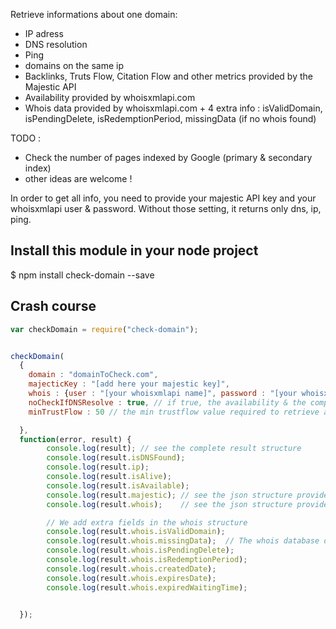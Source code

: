 Retrieve informations about one domain:
- IP adress
- DNS resolution
- Ping
- domains on the same ip
- Backlinks, Truts Flow, Citation Flow and other metrics provided by the Majestic API
- Availability provided by whoisxmlapi.com
- Whois data provided by whoisxmlapi.com + 4 extra info : isValidDomain, isPendingDelete, isRedemptionPeriod, missingData (if no whois found)

TODO :
- Check the number of pages indexed by Google (primary & secondary index)
- other ideas are welcome !

In order to get all info, you need to provide your majestic API key and your whoisxmlapi user & password. Without those setting, it returns only dns, ip, ping.

Install this module in your node project
----------------------------------------
$ npm install check-domain --save

Crash course
------------


```javascript
var checkDomain = require("check-domain");


checkDomain(
  {
    domain : "domainToCheck.com",
    majecticKey : "[add here your majestic key]",
    whois : {user : "[your whoisxmlapi name]", password : "[your whoisxmlapi password]"},
    noCheckIfDNSResolve : true, // if true, the availability & the complte whois data is not retrieved if there is a correct DNS resolve (default false),
    minTrustFlow : 50 // the min trustflow value required to retrieve availability and whois data

  },
  function(error, result) {
        console.log(result); // see the complete result structure
        console.log(result.isDNSFound);
        console.log(result.ip);
        console.log(result.isAlive);
        console.log(result.isAvailable);
        console.log(result.majestic); // see the json structure provided by http://developer-support.majestic.com/api/commands/get-index-item-info.shtml
        console.log(result.whois);    // see the json structure provided by http://www.whoisxmlapi.com

        // We add extra fields in the whois structure
        console.log(result.whois.isValidDomain);
        console.log(result.whois.missingData);  // The whois database doesn't contain info for this domain
        console.log(result.whois.isPendingDelete);
        console.log(result.whois.isRedemptionPeriod);
        console.log(result.whois.createdDate);
        console.log(result.whois.expiresDate);
        console.log(result.whois.expiredWaitingTime);


  });

```
